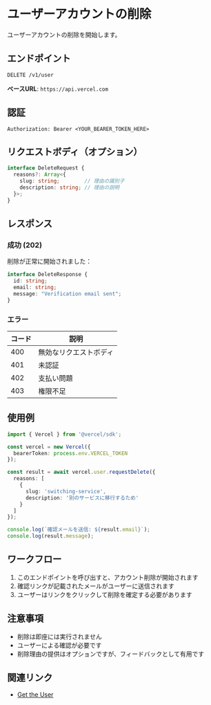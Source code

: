 # ユーザーアカウントの削除

ユーザーアカウントの削除を開始します。

## エンドポイント

```
DELETE /v1/user
```

**ベースURL**: `https://api.vercel.com`

## 認証

```
Authorization: Bearer <YOUR_BEARER_TOKEN_HERE>
```

## リクエストボディ（オプション）

```typescript
interface DeleteRequest {
  reasons?: Array<{
    slug: string;        // 理由の識別子
    description: string; // 理由の説明
  }>;
}
```

## レスポンス

### 成功 (202)

削除が正常に開始されました：

```typescript
interface DeleteResponse {
  id: string;
  email: string;
  message: "Verification email sent";
}
```

### エラー

| コード | 説明 |
|-------|------|
| 400 | 無効なリクエストボディ |
| 401 | 未認証 |
| 402 | 支払い問題 |
| 403 | 権限不足 |

## 使用例

```typescript
import { Vercel } from '@vercel/sdk';

const vercel = new Vercel({
  bearerToken: process.env.VERCEL_TOKEN
});

const result = await vercel.user.requestDelete({
  reasons: [
    {
      slug: 'switching-service',
      description: '別のサービスに移行するため'
    }
  ]
});

console.log(`確認メールを送信: ${result.email}`);
console.log(result.message);
```

## ワークフロー

1. このエンドポイントを呼び出すと、アカウント削除が開始されます
2. 確認リンクが記載されたメールがユーザーに送信されます
3. ユーザーはリンクをクリックして削除を確定する必要があります

## 注意事項

- 削除は即座には実行されません
- ユーザーによる確認が必要です
- 削除理由の提供はオプションですが、フィードバックとして有用です

## 関連リンク

- [Get the User](/docs/services/vercel/docs/rest-api/reference/endpoints/user/get-the-user.md)
